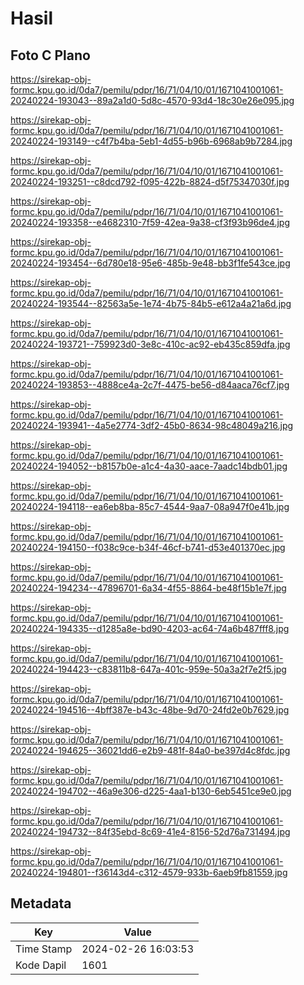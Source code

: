 # Hasil

## Foto C Plano

https://sirekap-obj-formc.kpu.go.id/0da7/pemilu/pdpr/16/71/04/10/01/1671041001061-20240224-193043--89a2a1d0-5d8c-4570-93d4-18c30e26e095.jpg

https://sirekap-obj-formc.kpu.go.id/0da7/pemilu/pdpr/16/71/04/10/01/1671041001061-20240224-193149--c4f7b4ba-5eb1-4d55-b96b-6968ab9b7284.jpg

https://sirekap-obj-formc.kpu.go.id/0da7/pemilu/pdpr/16/71/04/10/01/1671041001061-20240224-193251--c8dcd792-f095-422b-8824-d5f75347030f.jpg

https://sirekap-obj-formc.kpu.go.id/0da7/pemilu/pdpr/16/71/04/10/01/1671041001061-20240224-193358--e4682310-7f59-42ea-9a38-cf3f93b96de4.jpg

https://sirekap-obj-formc.kpu.go.id/0da7/pemilu/pdpr/16/71/04/10/01/1671041001061-20240224-193454--6d780e18-95e6-485b-9e48-bb3f1fe543ce.jpg

https://sirekap-obj-formc.kpu.go.id/0da7/pemilu/pdpr/16/71/04/10/01/1671041001061-20240224-193544--82563a5e-1e74-4b75-84b5-e612a4a21a6d.jpg

https://sirekap-obj-formc.kpu.go.id/0da7/pemilu/pdpr/16/71/04/10/01/1671041001061-20240224-193721--759923d0-3e8c-410c-ac92-eb435c859dfa.jpg

https://sirekap-obj-formc.kpu.go.id/0da7/pemilu/pdpr/16/71/04/10/01/1671041001061-20240224-193853--4888ce4a-2c7f-4475-be56-d84aaca76cf7.jpg

https://sirekap-obj-formc.kpu.go.id/0da7/pemilu/pdpr/16/71/04/10/01/1671041001061-20240224-193941--4a5e2774-3df2-45b0-8634-98c48049a216.jpg

https://sirekap-obj-formc.kpu.go.id/0da7/pemilu/pdpr/16/71/04/10/01/1671041001061-20240224-194052--b8157b0e-a1c4-4a30-aace-7aadc14bdb01.jpg

https://sirekap-obj-formc.kpu.go.id/0da7/pemilu/pdpr/16/71/04/10/01/1671041001061-20240224-194118--ea6eb8ba-85c7-4544-9aa7-08a947f0e41b.jpg

https://sirekap-obj-formc.kpu.go.id/0da7/pemilu/pdpr/16/71/04/10/01/1671041001061-20240224-194150--f038c9ce-b34f-46cf-b741-d53e401370ec.jpg

https://sirekap-obj-formc.kpu.go.id/0da7/pemilu/pdpr/16/71/04/10/01/1671041001061-20240224-194234--47896701-6a34-4f55-8864-be48f15b1e7f.jpg

https://sirekap-obj-formc.kpu.go.id/0da7/pemilu/pdpr/16/71/04/10/01/1671041001061-20240224-194335--d1285a8e-bd90-4203-ac64-74a6b487fff8.jpg

https://sirekap-obj-formc.kpu.go.id/0da7/pemilu/pdpr/16/71/04/10/01/1671041001061-20240224-194423--c83811b8-647a-401c-959e-50a3a2f7e2f5.jpg

https://sirekap-obj-formc.kpu.go.id/0da7/pemilu/pdpr/16/71/04/10/01/1671041001061-20240224-194516--4bff387e-b43c-48be-9d70-24fd2e0b7629.jpg

https://sirekap-obj-formc.kpu.go.id/0da7/pemilu/pdpr/16/71/04/10/01/1671041001061-20240224-194625--36021dd6-e2b9-481f-84a0-be397d4c8fdc.jpg

https://sirekap-obj-formc.kpu.go.id/0da7/pemilu/pdpr/16/71/04/10/01/1671041001061-20240224-194702--46a9e306-d225-4aa1-b130-6eb5451ce9e0.jpg

https://sirekap-obj-formc.kpu.go.id/0da7/pemilu/pdpr/16/71/04/10/01/1671041001061-20240224-194732--84f35ebd-8c69-41e4-8156-52d76a731494.jpg

https://sirekap-obj-formc.kpu.go.id/0da7/pemilu/pdpr/16/71/04/10/01/1671041001061-20240224-194801--f36143d4-c312-4579-933b-6aeb9fb81559.jpg


## Metadata

| Key        | Value               |
| ---------- | ------------------- |
| Time Stamp | 2024-02-26 16:03:53 |
| Kode Dapil | 1601                |



